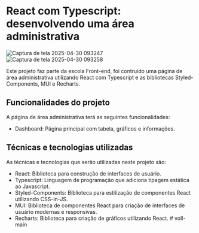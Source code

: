 

# React com Typescript: desenvolvendo uma área administrativa

![Captura de tela 2025-04-30 093247](https://github.com/user-attachments/assets/cfc59faa-99aa-4f3e-af15-bc9d6767364e)
![Captura de tela 2025-04-30 093258](https://github.com/user-attachments/assets/71fb7810-298d-4b8d-960a-9b26673f9d45)


Este projeto faz parte da escola Front-end, foi contruido  uma página de área administrativa utilizando React com Typescript e as bibliotecas Styled-Components, MUI e Recharts.

## Funcionalidades do projeto

A página de área administrativa terá as seguintes funcionalidades:

- Dashboard: Página principal com tabela, gráficos e informações.

## Técnicas e tecnologias utilizadas

As técnicas e tecnologias que serão utilizadas neste projeto são:

- React: Biblioteca para construção de interfaces de usuário.
- Typescript: Linguagem de programação que adiciona tipagem estática ao Javascript.
- Styled-Components: Biblioteca para estilização de componentes React utilizando CSS-in-JS.
- MUI: Biblioteca de componentes React para criação de interfaces de usuário modernas e responsivas.
- Recharts: Biblioteca para criação de gráficos utilizando React.
#   v o l l - m a i n 
 
 
